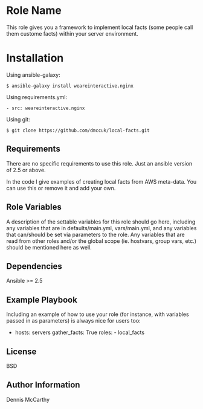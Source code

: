 Role Name
=========

This role gives you a framework to implement local facts (some people call them custome facts) within your server environment.

Installation
===========

Using ansible-galaxy:
````
$ ansible-galaxy install weareinteractive.nginx
````

Using requirements.yml:
```
- src: weareinteractive.nginx
````

Using git:
````
$ git clone https://github.com/dmccuk/local-facts.git
````

Requirements
------------

There are no specific requirements to use this role. Just an ansible version of 2.5 or above.

In the code I give examples of creating local facts from AWS meta-data. You can use this or remove it and add your own.

Role Variables
--------------

A description of the settable variables for this role should go here, including any variables that are in defaults/main.yml, vars/main.yml, and any variables that can/should be set via parameters to the role. Any variables that are read from other roles and/or the global scope (ie. hostvars, group vars, etc.) should be mentioned here as well.

Dependencies
------------

Ansible >= 2.5

Example Playbook
----------------

Including an example of how to use your role (for instance, with variables passed in as parameters) is always nice for users too:

- hosts: servers
  gather_facts: True
      roles:
         - local_facts

License
-------

BSD

Author Information
------------------

Dennis McCarthy
